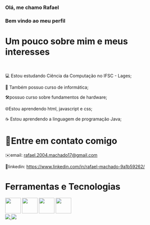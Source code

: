 <div>
<h3> Olá, me chamo Rafael </h3> 
<h3> Bem vindo ao meu perfil </h3>
<h1>Um pouco sobre mim e meus interesses</h1> </br>

💻 Estou estudando Ciência da Computação no IFSC - Lages;

📖 Também possuo curso de informática;

🛠️possuo curso sobre fundamentos de hardware;

🌐Estou aprendendo html, javascript e css;

☕ Estou aprendendo a linguagem de programação Java;

</div>

<div>

## <h1>👋Entre em contato comigo</h1>


✉️email: rafael.2004.machado17@gmail.com

</div>

💼linkedin: https://www.linkedin.com/in/rafael-machado-9a1b59262/

<div>
  
## <h1> Ferramentas e Tecnologias </h1>

<img height="50" width="50" src="https://cdn.jsdelivr.net/gh/devicons/devicon@latest/icons/java/java-original-wordmark.svg" /> 
<img height="50" width="50"src="https://cdn.jsdelivr.net/gh/devicons/devicon@latest/icons/html5/html5-original.svg" /> 
<img height="50" width="50" src="https://cdn.jsdelivr.net/gh/devicons/devicon@latest/icons/css3/css3-original.svg" />
<img height="50" width="50" src="https://cdn.jsdelivr.net/gh/devicons/devicon@latest/icons/javascript/javascript-original.svg" />
          

</div>

<div>
<a href="https://github.com/RafaelMachado914">
<img loading="lazy" src="https://github-readme-stats.vercel.app/api/top-langs/?username=RafaelMachado914&layout=compact&langs_count=7&theme=dracula"/>
<img loading="lazy" src="https://github-readme-stats.vercel.app/api?username=RafaelMachado914&show_icons=true&theme=dracula&include_all_commits=true&count_private=true"/>
</div>

